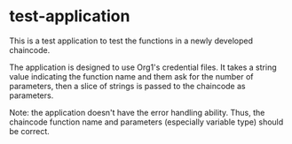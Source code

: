 # test-application

This is a test application to test the functions in a newly developed chaincode.

The application is designed to use Org1's credential files. It takes a string value indicating the function name and them ask for the number of parameters, then a slice of strings is passed to the chaincode as parameters.

Note: the application doesn't have the error handling ability. Thus, the chaincode function name and parameters (especially variable type) should be correct.

